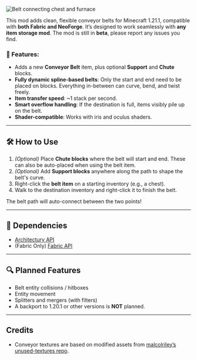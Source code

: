 ![Belt connecting chest and furnace](https://cdn.modrinth.com/data/cached_images/ac7f13962088c002ca8a82cfdfb644f8cdd0dc89.png)

This mod adds clean, flexible conveyor belts for Minecraft 1.21.1, compatible with **both Fabric and NeoForge**. It’s designed to work seamlessly with **any item storage mod**. The mod is still in **beta**, please report any issues you find.

### 🚚 Features:

*   Adds a new **Conveyor Belt** item, plus optional **Support** and **Chute** blocks.
*   **Fully dynamic spline-based belts**: Only the start and end need to be placed on blocks. Everything in-between can curve, bend, and twist freely.
*   **Item transfer speed**: ~1 stack per second.
*   **Smart overflow handling**: If the destination is full, items visibly pile up on the belt.
*   **Shader-compatible**: Works with iris and oculus shaders.

***

## 🛠️ How to Use

1.  _(Optional)_ Place **Chute blocks** where the belt will start and end. These can also be auto-placed when using the belt item.
2.  _(Optional)_ Add **Support blocks** anywhere along the path to shape the belt's curve.
3.  Right-click the **belt item** on a starting inventory (e.g., a chest).
4.  Walk to the destination inventory and right-click it to finish the belt.

The belt path will auto-connect between the two points!

***

## 🔗 Dependencies

*   [Architectury API](https://modrinth.com/mod/architectury)
*   (Fabric Only) [Fabric API](https://modrinth.com/mod/fabric-api)

***

## 🔍 Planned Features

*   Belt entity collisions / hitboxes
*   Entity movement
*   Splitters and mergers (with filters)
*   A backport to 1.20.1 or other versions is **NOT** planned.

***

## Credits

*   Conveyor textures are based on modified assets from [malcolriley’s unused-textures repo](https://github.com/malcolmriley/unused-textures).